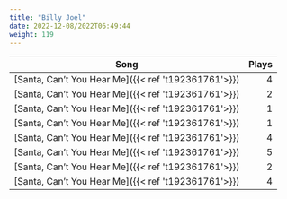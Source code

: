 ```yaml
---
title: "Billy Joel"
date: 2022-12-08/2022T06:49:44
weight: 119
---
```




 Song | Plays 
----- | -----:
[Santa, Can’t You Hear Me]({{< ref 't192361761'>}}) | 4
[Santa, Can’t You Hear Me]({{< ref 't192361761'>}}) | 2
[Santa, Can’t You Hear Me]({{< ref 't192361761'>}}) | 1
[Santa, Can’t You Hear Me]({{< ref 't192361761'>}}) | 1
[Santa, Can’t You Hear Me]({{< ref 't192361761'>}}) | 4
[Santa, Can’t You Hear Me]({{< ref 't192361761'>}}) | 5
[Santa, Can’t You Hear Me]({{< ref 't192361761'>}}) | 2
[Santa, Can’t You Hear Me]({{< ref 't192361761'>}}) | 4
